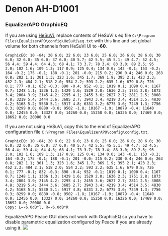 # Denon AH-D1001
### EqualizerAPO GraphicEQ
If you are using [HeSuVi](https://sourceforge.net/projects/hesuvi/), replace contents of HeSuVi's eq file `C:\Program Files\EqualizerAPO\config\HeSuVi\eq.txt` with this line and set global volume for both channels from HeSuVi UI to **-60**.
```
GraphicEQ: 10 -84; 20 6.0; 22 6.0; 23 6.0; 25 6.0; 26 6.0; 28 6.0; 30 6.0; 32 6.0; 35 6.0; 37 6.0; 40 5.7; 42 5.5; 45 5.1; 49 4.7; 52 4.5; 56 4.4; 59 4.4; 64 4.3; 68 4.1; 73 3.7; 78 3.4; 83 3.0; 89 2.5; 95 2.0; 102 1.6; 109 1.3; 117 0.9; 125 0.4; 134 0.0; 143 -0.1; 153 -0.2; 164 -0.2; 175 -0.1; 188 -0.1; 201 -0.0; 215 0.2; 230 0.4; 246 0.6; 263 0.8; 282 1.1; 301 1.3; 323 1.6; 345 1.7; 369 1.9; 395 2.1; 423 2.3; 452 2.3; 484 2.1; 518 2.0; 554 2.2; 593 2.2; 635 1.6; 679 0.8; 726 0.1; 777 -0.1; 832 -0.3; 890 -0.4; 952 -0.1; 1019 0.1; 1090 0.4; 1167 0.7; 1248 1.1; 1336 1.3; 1429 1.6; 1529 2.0; 1636 2.3; 1751 2.8; 1873 3.4; 2004 3.9; 2145 4.2; 2295 4.1; 2455 3.6; 2627 2.7; 2811 2.5; 3008 4.8; 3219 5.4; 3444 3.6; 3685 2.7; 3943 3.4; 4219 3.4; 4514 3.5; 4830 4.2; 5168 5.2; 5530 5.1; 5917 4.8; 6331 3.2; 6775 3.6; 7249 1.3; 7756 0.3; 8299 0.0; 8880 -0.8; 9502 -1.8; 10167 -1.9; 10879 -0.4; 11640 0.0; 12455 0.0; 13327 0.0; 14260 0.0; 15258 0.0; 16326 0.0; 17469 0.0; 18692 0.0; 20000 0.0
```
If you are not using HeSuVi, copy this to the end of EqualizerAPO configuration file `C:\Program Files\EqualizerAPO\config\config.txt`.
```
GraphicEQ: 10 -84; 20 6.0; 22 6.0; 23 6.0; 25 6.0; 26 6.0; 28 6.0; 30 6.0; 32 6.0; 35 6.0; 37 6.0; 40 5.7; 42 5.5; 45 5.1; 49 4.7; 52 4.5; 56 4.4; 59 4.4; 64 4.3; 68 4.1; 73 3.7; 78 3.4; 83 3.0; 89 2.5; 95 2.0; 102 1.6; 109 1.3; 117 0.9; 125 0.4; 134 0.0; 143 -0.1; 153 -0.2; 164 -0.2; 175 -0.1; 188 -0.1; 201 -0.0; 215 0.2; 230 0.4; 246 0.6; 263 0.8; 282 1.1; 301 1.3; 323 1.6; 345 1.7; 369 1.9; 395 2.1; 423 2.3; 452 2.3; 484 2.1; 518 2.0; 554 2.2; 593 2.2; 635 1.6; 679 0.8; 726 0.1; 777 -0.1; 832 -0.3; 890 -0.4; 952 -0.1; 1019 0.1; 1090 0.4; 1167 0.7; 1248 1.1; 1336 1.3; 1429 1.6; 1529 2.0; 1636 2.3; 1751 2.8; 1873 3.4; 2004 3.9; 2145 4.2; 2295 4.1; 2455 3.6; 2627 2.7; 2811 2.5; 3008 4.8; 3219 5.4; 3444 3.6; 3685 2.7; 3943 3.4; 4219 3.4; 4514 3.5; 4830 4.2; 5168 5.2; 5530 5.1; 5917 4.8; 6331 3.2; 6775 3.6; 7249 1.3; 7756 0.3; 8299 0.0; 8880 -0.8; 9502 -1.8; 10167 -1.9; 10879 -0.4; 11640 0.0; 12455 0.0; 13327 0.0; 14260 0.0; 15258 0.0; 16326 0.0; 17469 0.0; 18692 0.0; 20000 0.0
Copy: L=-6.0dB*l, R=-6.0dB*R
```
EqualizerAPO Peace GUI does not work with GraphicEQ so you have to disable parametric equalization configured by Peace if you are already using it.
![](https://raw.githubusercontent.com/jaakkopasanen/AutoEq/master/results/Innerfidelity%202017/innerfidelity/onear/Denon%20AH-D1001/Denon%20AH-D1001.png)
